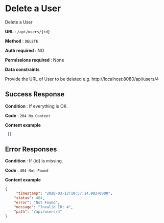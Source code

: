 # Delete a User

Delete a User

**URL** : `/api/users/{id}`

**Method** : `DELETE`

**Auth required** : NO

**Permissions required** : None

**Data constraints**

Provide the URL of User to be deleted e.g. http://localhost:8080/api/users/4


## Success Response

**Condition** : If everything is OK.

**Code** : `204 No Content`

**Content example**

```json
 {}
```

## Error Responses

**Condition** : If {id} is missing.

**Code** : `404 Not Found`

**Content example**

```json
{
     "timestamp": "2020-03-12T10:57:14.902+0000",
    "status": 404,
    "error": "Not Found",
    "message": "Invalid ID: 4",
    "path": "/api/users/4"
}
```
